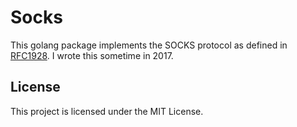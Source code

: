 # Socks

This golang package implements the SOCKS protocol as defined in
[RFC1928](https://tools.ietf.org/html/rfc1928). I wrote this sometime in 2017.

## License

This project is licensed under the MIT License.
